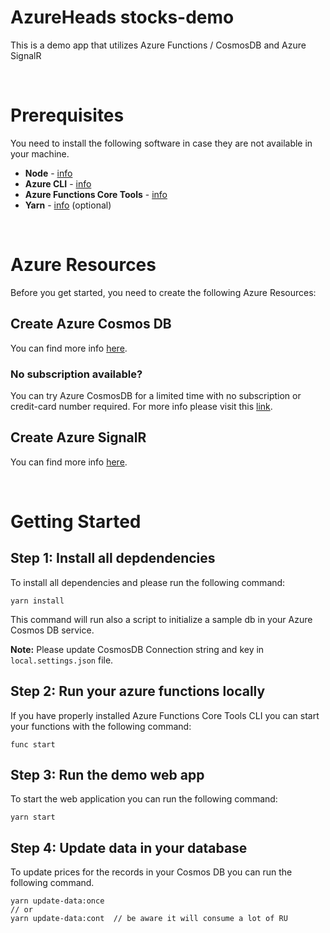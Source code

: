 # AzureHeads stocks-demo

This is a demo app that utilizes Azure Functions / CosmosDB and Azure SignalR

&nbsp;

# Prerequisites

You need to install the following software in case they are not available in your machine.


* **Node** - [info](https://nodejs.org/en/download/)
* **Azure CLI** - [info](https://docs.microsoft.com/en-us/cli/azure/install-azure-cli?view=azure-cli-latest)
* **Azure Functions Core Tools** - [info](https://docs.microsoft.com/en-us/azure/azure-functions/functions-run-local?tabs=windows%2Ccsharp%2Cbash)
* **Yarn** - [info](https://classic.yarnpkg.com/en/docs/install/#windows-stable) (optional)

&nbsp;
# Azure Resources

Before you get started, you need to create the following Azure Resources:

## Create Azure Cosmos DB

You can find more info [here](https://docs.microsoft.com/en-us/azure/cosmos-db/introduction). 

### No subscription available?
You can try Azure CosmosDB for a limited time with no subscription or credit-card number required.
For more info please visit this [link](https://azure.microsoft.com/en-us/try/cosmosdb/).

## Create Azure SignalR

You can find more info [here](https://azure.microsoft.com/en-us/services/signalr-service/). 

&nbsp;

# Getting Started

## Step 1: Install all depdendencies

To install all dependencies and please run the following command:
```
yarn install
```

This command will run also a script to initialize a sample db in your Azure Cosmos DB service.

**Note:** Please update CosmosDB Connection string and key in `local.settings.json` file.

## Step 2: Run your azure functions locally

If you have properly installed Azure Functions Core Tools CLI you can start your functions with the following command:
```
func start
```


## Step 3: Run the demo web app
To start the web application you can run the following command:
```
yarn start
```

## Step 4: Update data in your database
To update prices for the records in your Cosmos DB you can run the following command.
```
yarn update-data:once
// or 
yarn update-data:cont  // be aware it will consume a lot of RU
```


